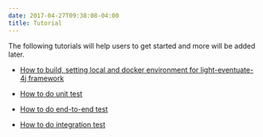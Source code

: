 ```yaml
---
date: 2017-04-27T09:38:08-04:00
title: Tutorial
---
```




The following tutorials will help users to get started and more will be added later.

* [How to build, setting local and docker environment for light-eventuate-4j framework](https://networknt.github.io/light-eventuate-4j/tutorial/setup/)


* [How to do unit test](https://networknt.github.io/light-eventuate-4j/tutorial/unit-test/)

* [How to do end-to-end test](https://networknt.github.io/light-eventuate-4j/tutorial/end-to-end-test/)

* [How to do integration test](https://networknt.github.io/light-eventuate-4j/tutorial/integration-test/)
